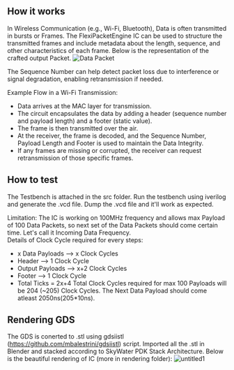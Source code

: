 <!---

This file is used to generate your project datasheet. Please fill in the information below and delete any unused
sections.

You can also include images in this folder and reference them in the markdown. Each image must be less than
512 kb in size, and the combined size of all images must be less than 1 MB.
-->

## How it works
In Wireless Communication (e.g., Wi-Fi, Bluetooth), Data is often transmitted in bursts or Frames. The FlexiPacketEngine IC can be used to structure the transmitted frames and include metadata about the length, sequence, and other characteristics of each frame. Below is the representation of the crafted output Packet.
![Data Packet](https://github.com/user-attachments/assets/e2c27d65-5360-4cc5-89e1-700cac182c06)


The Sequence Number can help detect packet loss due to interference or signal degradation, enabling retransmission if needed.

Example Flow in a Wi-Fi Transmission:
* Data arrives at the MAC layer for transmission.
* The circuit encapsulates the data by adding a header (sequence number and payload length) and a footer (static value).
* The frame is then transmitted over the air.
* At the receiver, the frame is decoded, and the Sequence Number, Payload Length and Footer is used to maintain the Data Integrity.
* If any frames are missing or corrupted, the receiver can request retransmission of those specific frames.
 


## How to test
The Testbench is attached in the src folder. Run the testbench using iverilog and generate the .vcd file. Dump the .vcd file and it'll work as expected.

Limitation: The IC is working on 100MHz frequency and allows max Payload of 100 Data Packets, so next set of the Data Packets should come certain time. Let's call it Incoming Data Frequency.  
Details of Clock Cycle required for every steps:
* x Data Payloads  --> x Clock Cycles
* Header           --> 1 Clock Cycle
* Output Payloads  --> x+2 Clock Cycles
* Footer           --> 1 Clock Cycle
* Total Ticks = 2x+4
Total Clock Cycles required for max 100 Payloads will be 204 (~205) Clock Cycles. The Next Data Payload should come atleast 2050ns(205*10ns). 



## Rendering GDS
The GDS is conerted to .stl using gdsiistl (https://github.com/mbalestrini/gdsiistl) script. Imported all the .stl in Blender and stacked according to SkyWater PDK Stack Architecture. Below is the beautiful rendering of IC (more in rendering folder):
![untitled1](https://github.com/user-attachments/assets/4b86a903-75b1-4a7e-b340-b1446a949404)



